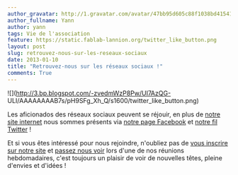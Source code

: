 ```yaml
---
author_gravatar: http://1.gravatar.com/avatar/47bb95d605c88f1038bd415412814eae?s=96&d=mm&r=g
author_fullname: Yann
author: yann
tags: Vie de l'association
feature: https://static.fablab-lannion.org/twitter_like_button.png
layout: post
slug: retrouvez-nous-sur-les-reseaux-sociaux
date: 2013-01-10
title: "Retrouvez-nous sur les réseaux sociaux !"
comments: True
---
```

![](http://3.bp.blogspot.com/-zvedmWzP8Pw/UI7AzQG-
ULI/AAAAAAAAB7s/pH9SFg_Xh_Q/s1600/twitter_like_button.png)

Les aficionados des réseaux sociaux peuvent se réjouir, en plus de [notre site
internet](http://fablab-lannion.org) nous sommes présents via [notre page
Facebook](https://www.facebook.com/fablablannion) et [notre fil
Twitter](https://twitter.com/fablablannion) !

Et si vous êtes intéressé pour nous rejoindre, n'oubliez pas de [vous inscrire
sur notre site](http://fablab-lannion.org/register) et [passez nous
voir](http://fablab-lannion.org/contact) lors d'une de nos réunions
hebdomadaires, c'est toujours un plaisir de voir de nouvelles têtes, pleine
d'envies et d'idées !


